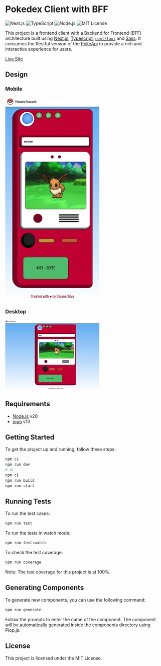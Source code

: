 # Pokedex Client with BFF
![Next.js](https://img.shields.io/badge/Next.js-000000?style=for-the-badge&logo=nextdotjs&logoColor=white)
![TypeScript](https://img.shields.io/badge/TypeScript-007ACC?style=for-the-badge&logo=typescript&logoColor=white)
![Node.js](https://img.shields.io/badge/Node.js->=20-339933?style=for-the-badge&logo=nodedotjs&logoColor=white)
![MIT License](https://img.shields.io/badge/License-MIT-yellow?style=for-the-badge)


This project is a frontend client with a Backend for Frontend (BFF) architecture built using [Next.js](https://nextjs.org/), [Typescript](https://www.typescriptlang.org/), [`next/font`](https://nextjs.org/docs/basic-features/font-optimization) and [Sass](https://sass-lang.com/). It consumes the Restful version of the [PokeApi](https://pokeapi.co/) to provide a rich and interactive experience for users.

[Live Site](https://arvo-pokedex.netlify.app/)

## Design

### Mobile

<img src="public/images/mobile_version.png" alt="Mobile Version of the Aplication" width="300px">

### Desktop

<img src="public/images/desktop_version.png" alt="Desktop Version of the Aplication" width="300px">

## Requirements

- [Node.js](https://nodejs.org/) v20
- [npm](https://www.npmjs.com/) v10

## Getting Started

To get the project up and running, follow these steps:

```bash
npm ci
npm run dev
# or
npm ci
npm run build
npm run start
```

## Running Tests

To run the test cases:

```bash
npm run test
```

To run the tests in watch mode:

```bash
npm run test:watch
```

To check the test coverage:

```bash
npm run coverage
```

Note: The test coverage for this project is at 100%.

## Generating Components

To generate new components, you can use the following command:

```bash
npm run generate
```

Follow the prompts to enter the name of the component. The component will be automatically generated inside the components directory using Plop.js.

## License

This project is licensed under the MIT License.
